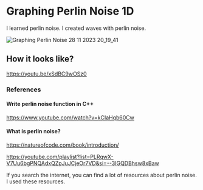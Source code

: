 # Graphing Perlin Noise 1D

I learned perlin noise. I created waves with perlin noise.

![Graphing Perlin Noise 28 11 2023 20_19_41](https://github.com/tuananohut/Graphing-Perlin-Noise-1D/assets/57767763/b8f088c1-309b-4b63-9cbd-39606d25ecbb)

## How it looks like?

https://youtu.be/xSdBC9wOSz0

### References

#### Write perlin noise function in C++

https://www.youtube.com/watch?v=kCIaHqb60Cw

#### What is perlin noise? 
https://natureofcode.com/book/introduction/

https://youtube.com/playlist?list=PLRqwX-V7Uu6bgPNQAdxQZpJuJCjeOr7VD&si=--3IGQDBhsw8xBaw

If you search the internet, you can find a lot of resources about perlin noise. I used these resources.

